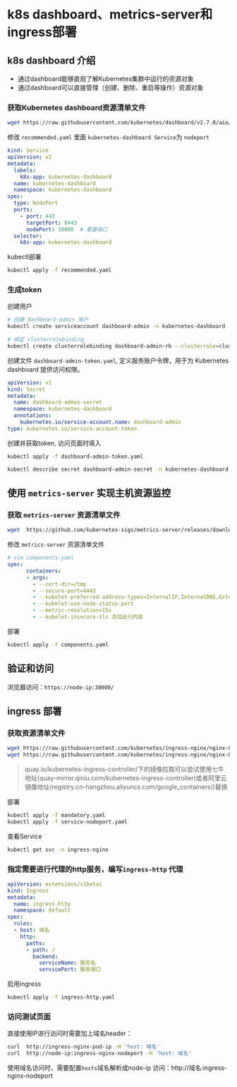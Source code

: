 # k8s dashboard、metrics-server和ingress部署

## k8s dashboard 介绍
- 通过dashboard能够直观了解Kubernetes集群中运行的资源对象
- 通过dashboard可以直接管理（创建、删除、重启等操作）资源对象

### 获取Kubernetes dashboard资源清单文件
```bash
wget https://raw.githubusercontent.com/kubernetes/dashboard/v2.7.0/aio/deploy/recommended.yaml --no-check-certificate
```
修改 `recommended.yaml` 里面 `kubernetes-dashboard Service`为 `nodeport`
```yaml
kind: Service
apiVersion: v1
metadata:
  labels:
    k8s-app: kubernetes-dashboard
  name: kubernetes-dashboard
  namespace: kubernetes-dashboard
spec:
  type: NodePort
  ports:
    - port: 443
      targetPort: 8443
      nodePort: 30000  # 暴露端口
  selector:
    k8s-app: kubernetes-dashboard
```
kubectl部署
```bash
kubectl apply -f recommended.yaml
```

### 生成token
创建用户
```bash
# 创建 dashboard-admin 用户
kubectl create serviceaccount dashboard-admin -n kubernetes-dashboard
 
# 绑定 clusterrolebinding
kubectl create clusterrolebinding dashboard-admin-rb --clusterrole=cluster-admin --serviceaccount=kubernetes-dashboard:dashboard-admin
```
创建文件 `dashboard-admin-token.yaml`, 定义服务账户令牌，用于为 Kubernetes dashboard 提供访问权限。
```yaml
apiVersion: v1
kind: Secret
metadata:
  name: dashboard-admin-secret
  namespace: kubernetes-dashboard
  annotations:
    kubernetes.io/service-account.name: dashboard-admin
type: kubernetes.io/service-account-token
```
创建并获取token, 访问页面时填入
```bash
kubectl apply -f dashboard-admin-token.yaml

kubectl describe secret dashboard-admin-secret -n kubernetes-dashboard
```

## 使用 `metrics-server` 实现主机资源监控

### 获取 `metrics-server` 资源清单文件
```bash
wget  https://github.com/kubernetes-sigs/metrics-server/releases/download/v0.6.1/components.yaml --no-check-certificate
```
修改 `metrics-server` 资源清单文件
```yaml
# vim components.yaml
spec:
      containers:
      - args:
        - --cert-dir=/tmp
        - --secure-port=4443
        - --kubelet-preferred-address-types=InternalIP,InternalDNS,ExternalDNS,ExternalIP,Hostname
        - --kubelet-use-node-status-port
        - --metric-resolution=15s
        - --kubelet-insecure-tls 添加此行内容
```
部署
```bash
kubectl apply -f components.yaml
```

## 验证和访问
浏览器访问：`https://node-ip:30000/`


## ingress 部署
### 获取资源清单文件
```bash
wget https://raw.githubusercontent.com/kubernetes/ingress-nginx/nginx-0.30.0/deploy/static/mandatory.yaml --no-check-certificate
wget https://raw.githubusercontent.com/kubernetes/ingress-nginx/nginx-0.30.0/deploy/static/provider/baremetal/service-nodeport.yaml --no-check-certificate
```
> quay.io/kubernetes-ingress-controller/下的镜像拉取可以尝试使用七牛地址(quay-mirror.qiniu.com/kubernetes-ingress-controller)或者阿里云镜像地址(registry.cn-hangzhou.aliyuncs.com/google_containers/)替换

部署
```bash
kubectl apply -f mandatory.yaml 
kubectl apply -f service-nodeport.yaml 
```
查看Service
```bash
kubectl get svc -n ingress-nginx
```

### 指定需要进行代理的http服务，编写`ingress-http` 代理
```yaml
apiVersion: extensions/v1beta1
kind: Ingress
metadata:
  name: ingress-http
  namespace: default
spec:
  rules:
  - host: 域名
    http:
      paths:
      - path: /
        backend:
          serviceName: 服务名
          servicePort: 服务端口

```
启用ingress
```bash
kubectl apply -f ingress-http.yaml 
```

### 访问测试页面
直接使用IP进行访问时需要加上域名header：
```bash
curl  http://ingress-nginx-pod-ip -H 'host: 域名'
curl  http://node-ip:ingress-nginx-nodeport -H 'host: 域名'
```

使用域名访问时，需要配置`hosts`域名解析成node-ip
访问：http://域名:ingress-nginx-nodeport
